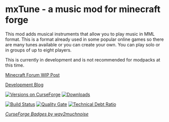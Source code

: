 # mxTune - a music mod for minecraft forge


This mod adds musical instruments that allow you to play music in MML format. This is a format already used in some popular online games so there are many tunes available or you can create your own. You can play solo or in groups of up to eight players.

This is currently in development and is not recommended for modpacks at this time.


[Minecraft Forum WIP Post](http://www.minecraftforum.net/forums/mapping-and-modding/minecraft-mods/wip-mods/2679174-mxtune-a-music-mod-that-lets-you-play-mml-files#c1 "mxTune - a music mod that lets you play MML files")

[Development Blog](https://aeronicamods.blogspot.com/ "mxTune - a music mod for minecraft forge")

[![Versions on CurseForge](http://cf.way2muchnoise.eu/versions/245356.svg)](https://minecraft.curseforge.com/projects/mxtune/files)
[![Downloads](http://cf.way2muchnoise.eu/245356.svg)](https://minecraft.curseforge.com/projects/mxtune/files)

[![Build Status](https://api.travis-ci.org/Aeronica/mxTune.svg?branch=1.11.2)](https://travis-ci.org/Aeronica/mxTune)
[![Quality Gate](https://sonarqube.com/api/badges/gate?key=net.aeronica.mods.mxtune:mxTune:1.11.2)](https://sonarqube.com/dashboard/index/net.aeronica.mods.mxtune:mxTune:1.11.2)
[![Technical Debt Ratio](https://sonarqube.com/api/badges/measure?key=net.aeronica.mods.mxtune:mxTune:1.11.2&metric=sqale_debt_ratio)](https://sonarqube.com/dashboard/index/net.aeronica.mods.mxtune:mxTune:1.11.2)

*[CurseForge Badges by way2muchnoise](http://cf.way2muchnoise.eu/)*